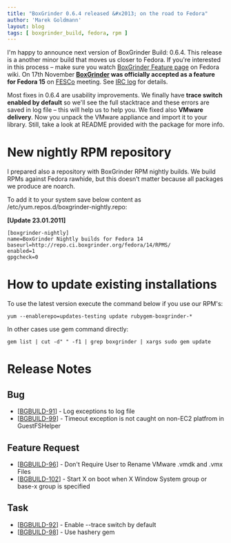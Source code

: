 ```yaml
---
title: "BoxGrinder 0.6.4 released &#x2013; on the road to Fedora"
author: 'Marek Goldmann'
layout: blog
tags: [ boxgrinder_build, fedora, rpm ]
---
```



I'm
happy to announce next version of BoxGrinder Build: 0.6.4. This
release is a another minor build that moves us closer to Fedora. If
you're interested in this process – make sure you watch
[BoxGrinder Feature page](https://fedoraproject.org/wiki/Features/BoxGrinder)
on Fedora wiki. On 17th November
**[BoxGrinder](http://www.jboss.org/boxgrinder) was officially accepted as a feature for Fedora 15**
on [FESCo](http://fedoraproject.org/wiki/FESCo) meeting. See
[IRC log](http://meetbot.fedoraproject.org/teams/fesco/fesco.2010-11-17-18.30.log.html)
for details.

Most fixes in 0.6.4 are usability improvements. We
finally have **trace switch enabled by default** so we'll see the
full stacktrace and these errors are saved in log file – this will
help us to help you. We fixed also **VMware delivery**. Now you
unpack the VMware appliance and import it to your library. Still,
take a look at README provided with the package for more info.
# New nightly RPM repository

I prepared also a repository with BoxGrinder RPM nightly builds. We
build RPMs against Fedora rawhide, but this doesn't matter because
all packages we produce are noarch.

To add it to your system save
below content as /etc/yum.repos.d/boxgrinder-nightly.repo:

**[Update 23.01.2011]**

    [boxgrinder-nightly]
    name=BoxGrinder Nightly builds for Fedora 14
    baseurl=http://repo.ci.boxgrinder.org/fedora/14/RPMS/
    enabled=1
    gpgcheck=0

# How to update existing installations

To use the latest version execute the command below if you use our
RPM's:

    yum --enablerepo=updates-testing update rubygem-boxgrinder-*

In other cases use gem command
directly:

    gem list | cut -d" " -f1 | grep boxgrinder | xargs sudo gem update

# Release Notes

## Bug

-   [[BGBUILD-91](https://jira.jboss.org/browse/BGBUILD-91)] - Log
    exceptions to log file
-   [[BGBUILD-99](https://jira.jboss.org/browse/BGBUILD-99)] -
    Timeout exception is not caught on non-EC2 platfrom in
    GuestFSHelper

## Feature Request

-   [[BGBUILD-96](https://jira.jboss.org/browse/BGBUILD-96)] -
    Don't Require User to Rename VMware .vmdk and .vmx Files
-   [[BGBUILD-102](https://jira.jboss.org/browse/BGBUILD-102)] -
    Start X on boot when X Window System group or base-x group is
    specified

## Task

-   [[BGBUILD-92](https://jira.jboss.org/browse/BGBUILD-92)] -
    Enable --trace switch by default
-   [[BGBUILD-98](https://jira.jboss.org/browse/BGBUILD-98)] - Use
    hashery gem
